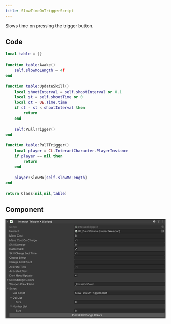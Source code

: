 ```yaml
---
title: SlowTimeOnTriggerScript
---
```


Slows time on pressing the trigger button.

## Code

```lua
local table = {}

function table:Awake()
    self.slowMoLength = 4f
end

function table:UpdateSkill()
    local shootInterval = self.shootInterval or 0.1
    local st = self.shootTime or 0
    local ct = UE.Time.time
    if ct - st < shootInterval then
        return
    end

    self:PullTrigger()
end

function table:PullTrigger()
    local player = CL.InteractCharacter.PlayerInstance
    if player == nil then
        return
    end

    player:SlowMo(self.slowMoLength) 
end

return Class(nil,nil,table)
```

## Component

![Component](/img/script-slow-time-on-trigger.png)
